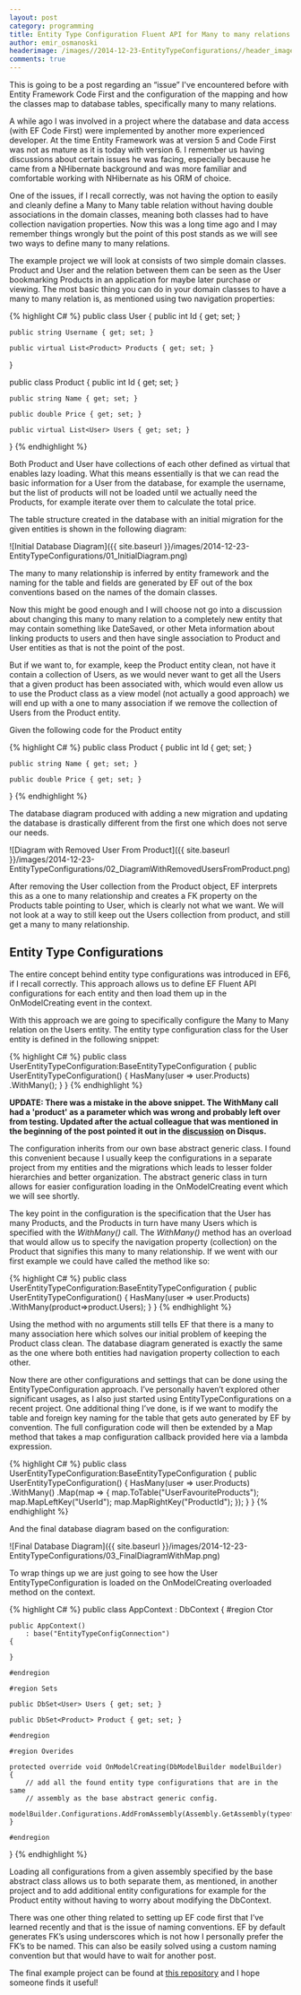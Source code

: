 ```yaml
---
layout: post
category: programming
title: Entity Type Configuration Fluent API for Many to many relations
author: emir_osmanoski
headerimage: /images//2014-12-23-EntityTypeConfigurations//header_image.png
comments: true
---
```


This is going to be a post regarding an “issue” I've encountered before with
Entity Framework Code First and the configuration of the mapping and how the
classes map to database tables, specifically many to many relations.

A while ago I was involved in a project where the database and data access
(with EF Code First) were implemented by another more experienced developer.
At the time Entity Framework was at version 5 and Code First was not as mature
as it is today with version 6. I remember us having discussions about certain
issues he was facing, especially because he came from a NHibernate background
and was more familiar and comfortable working with NHibernate as his ORM of
choice.

One of the issues, if I recall correctly, was not having the option to easily
and cleanly define a Many to Many table relation without having double
associations in the domain classes, meaning both classes had to have
collection navigation properties. Now this was a long time ago and I may
remember things wrongly but the point of this post stands as we will see two
ways to define many to many relations.

The example project we will look at consists of two simple domain classes.
Product and User and the relation between them can be seen as the User
bookmarking Products in an application for maybe later purchase or viewing.
The most basic thing you can do in your domain classes to have a many to many
relation is, as mentioned using two navigation properties:

{% highlight C# %}
public class User
{
    public int Id { get; set; }

    public string Username { get; set; }

    public virtual List<Product> Products { get; set; }
}

public class Product
{
    public int Id { get; set; }

    public string Name { get; set; }

    public double Price { get; set; }

    public virtual List<User> Users { get; set; }
}
{% endhighlight %}

Both Product and User have collections of each other defined as virtual that
enables lazy loading. What this means essentially is that we can read the
basic information for a User from the database, for example the username, but
the list of products will not be loaded until we actually need the Products,
for example iterate over them to calculate the total price.

The table structure created in the database with an initial migration for the
given entities is shown in the following diagram:

![Initial Database Diagram]({{ site.baseurl }}/images/2014-12-23-EntityTypeConfigurations/01_InitialDiagram.png)

The many to many relationship is inferred by entity framework and the naming
for the table and fields are generated by EF out of the box conventions based
on the names of the domain classes.

Now this might be good enough and I will choose not go into a discussion about
changing this many to many relation to a completely new entity that may
contain something like DateSaved, or other Meta information about linking
products to users and then have single association to Product and User
entities as that is not the point of the post.

But if we want to, for example, keep the Product entity clean, not have it
contain a collection of Users, as we would never want to get all the Users
that a given product has been associated with, which would even allow us to
use the Product class as a view model (not actually a good approach) we will
end up with a one to many association if we remove the collection of Users
from the Product entity.

Given the following code for the Product entity

{% highlight C# %}
public class Product
{
    public int Id { get; set; }

    public string Name { get; set; }

    public double Price { get; set; }
}
{% endhighlight %}

The database diagram produced with adding a new migration and updating the
database is drastically different from the first one which does not serve our needs.

![Diagram with Removed User From Product]({{ site.baseurl }}/images/2014-12-23-EntityTypeConfigurations/02_DiagramWithRemovedUsersFromProduct.png)

After removing the User collection from the Product object, EF interprets this
as a one to many relationship and creates a FK property on the Products table
pointing to User, which is clearly not what we want. We will not look at a way
to still keep out the Users collection from product, and still get a many to
many relationship.

## Entity Type Configurations

The entire concept behind entity type configurations was introduced in EF6, if
I recall correctly. This approach allows us to define EF Fluent API
configurations for each entity and then load them up in the OnModelCreating
event in the context.

With this approach we are going to specifically configure the Many to Many
relation on the Users entity. The entity type configuration class for the User
entity is defined in the following snippet:

{% highlight C# %}
public class UserEntityTypeConfiguration:BaseEntityTypeConfiguration<User>
{
    public UserEntityTypeConfiguration()
    {
        HasMany(user => user.Products)
            .WithMany();
    }
}
{% endhighlight %}

**UPDATE: There was a mistake in the above snippet. The WithMany call had a 'product' as a parameter which was wrong and probably left over from testing. Updated after the actual colleague that was mentioned in the beginning of the post pointed it out in the [discussion](https://disqus.com/home/discussion/emir01githubio/entity_type_configuration_fluent_api_for_many_to_many_relations_emirs_blog_programming_explorations_/) on Disqus.**

The configuration inherits from our own base abstract generic class. I found
this convenient because I usually keep the configurations in a separate
project from my entities and the migrations which leads to lesser folder
hierarchies and better organization. The abstract generic class in turn allows
for easier configuration loading in the OnModelCreating event which we will
see shortly.

The key point in the configuration is the specification that the User has many
Products, and the Products in turn have many Users which is specified with the
*WithMany()* call. The *WithMany()* method has an overload that would allow us to
specify the navigation property (collection) on the Product that signifies
this many to many relationship. If we went with our first example we could
have called the method like so:

{% highlight C# %}
public class UserEntityTypeConfiguration:BaseEntityTypeConfiguration<User>
{
    public UserEntityTypeConfiguration()
    {
        HasMany(user => user.Products)
            .WithMany(product=>product.Users);
    }
}
{% endhighlight %}

Using the method with no arguments still tells EF that there is a many to many
association here which solves our initial problem of keeping the Product class
clean. The database diagram generated is exactly the same as the one where
both entities had navigation property collection to each other.

Now there are other configurations and settings that can be done using the
EntityTypeConfiguration approach. I’ve personally haven’t explored other
significant usages, as I also just started using EntityTypeConfigurations on a
recent project. One additional thing I’ve done, is if we want to modify the
table and foreign key naming for the table that gets auto generated by EF by
convention. The full configuration code will then be extended by a Map method
that takes a map configuration callback provided here via a lambda expression.

{% highlight C# %}
public class UserEntityTypeConfiguration:BaseEntityTypeConfiguration<User>
{
    public UserEntityTypeConfiguration()
    {
        HasMany(user => user.Products)
            .WithMany()
            .Map(map =>
            {
                map.ToTable("UserFavouriteProducts");
                map.MapLeftKey("UserId");
                map.MapRightKey("ProductId");
            });
    }
}
{% endhighlight %}

And the final database diagram based on the configuration:

![Final Database Diagram]({{ site.baseurl }}/images/2014-12-23-EntityTypeConfigurations/03_FinalDiagramWithMap.png)

To wrap things up we are just going to see how the User
EntityTypeConfiguration is loaded on the OnModelCreating overloaded method on
the context.

{% highlight C# %}
public class AppContext : DbContext
{
    #region Ctor

    public AppContext()
        : base("EntityTypeConfigConnection")
    {

    }

    #endregion

    #region Sets

    public DbSet<User> Users { get; set; }

    public DbSet<Product> Product { get; set; }

    #endregion
    
    #region Overides

    protected override void OnModelCreating(DbModelBuilder modelBuilder)
    {
        // add all the found entity type configurations that are in the same
        // assembly as the base abstract generic config.
        modelBuilder.Configurations.AddFromAssembly(Assembly.GetAssembly(typeof(BaseEntityTypeConfiguration<>)));
    }

    #endregion
}
{% endhighlight %}

Loading all configurations from a given assembly specified by the base
abstract class allows us to both separate them, as mentioned, in another
project and to add additional entity configurations for example for the
Product entity without having to worry about modifying the DbContext.

There was one other thing related to setting up EF code first that I’ve
learned recently and that is the issue of naming conventions. EF by default
generates FK’s using underscores which is not how I personally prefer the FK’s
to be named. This can also be easily solved using a custom naming convention
but that would have to wait for another post.

The final example project can be found at [this repository](https://github.com/emir01/EF-Entity-Type-Configuration-For-Many-To-Many-Relations) and I hope someone finds it useful!
